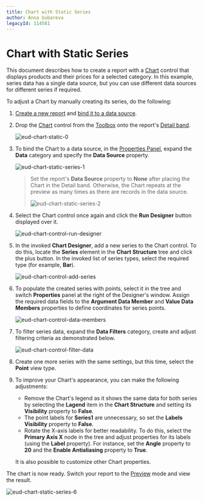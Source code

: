 ```yaml
---
title: Chart with Static Series
author: Anna Gubareva
legacyId: 114581
---
```

# Chart with Static Series
This document describes how to create a report with a [Chart](../report-elements/report-controls.md) control that displays products and their prices for a selected category. In this example, series data has a single data source, but you can use different data sources for different series if required.

To adjust a Chart by manually creating its series, do the following:
1. [Create a new report](../creating-reports/basic-operations/create-a-new-report.md) and [bind it to a data source](../creating-reports/providing-data/bind-a-report-to-data.md).
2. Drop the [Chart](../report-elements/report-controls.md) control from the [Toolbox](../interface-elements/toolbox.md) onto the report's [Detail band](../report-elements/report-bands.md).
	
	![eud-chart-static-0](../../../images/img119105.png)
3. To bind the Chart to a data source, in the [Properties Panel](../interface-elements/properties-panel.md), expand the **Data** category and specify the **Data Source** property.
	
	![eud-chart-static-series-1](../../../images/img119106.png)
	
	> Set the report's **Data Source** property to **None** after placing the Chart in the Detail band. Otherwise, the Chart repeats at the preview as many times as there are records in the data source.
	> 
	> ![eud-chart-static-series-2](../../../images/img119107.png)
4. Select the Chart control once again and click the **Run Designer** button displayed over it.
	
	![eud-chart-control-run-designer](../../../images/img128698.png)
5. In the invoked **Chart Designer**, add a new series to the Chart control. To do this, locate the **Series** element in the **Chart Structure** tree and click the plus button. In the invoked list of series types, select the required type (for example, **Bar**).
	
	![eud-chart-control-add-series](../../../images/img128699.png)
6. To populate the created series with points, select it in the tree and switch **Properties** panel at the right of the Designer's window. Assign the required data fields to the **Argument Data Member** and **Value Data Members** properties to define coordinates for series points.
	
	![eud-chart-control-data-members](../../../images/img128700.png)
7. To filter series data, expand the **Data Filters** category, create and adjust filtering criteria as demonstrated below.
	
	![eud-chart-control-filter-data](../../../images/img128701.png)
8. Create one more series with the same settings, but this time, select the **Point** view type.
9. To improve your Chart's appearance, you can make the following adjustments:
	* Remove the Chart's legend as it shows the same data for both series by selecting the **Lagend** item in the **Chart Structure** and setting its **Visibility** property to **False**.
	* The point labels for **Series1** are unnecessary, so set the **Labels Visibility** property to **False**.
	* Rotate the X-axis labels for better readability. To do this, select the **Primary Axis X** node in the tree and adjust properties for its labels (using the **Label** property). For instance, set the **Angle** property to **20** and the **Enable Antialiasing** property to **True**.
	
	It is also possible to customize other Chart properties.

The chart is now ready. Switch your report to the [Preview](../document-preview.md) mode and view the result.

![eud-chart-static-series-6](../../../images/img119111.png)